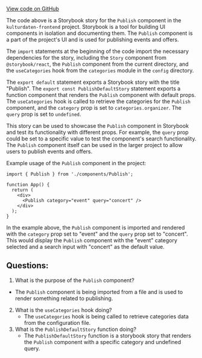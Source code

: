 [View code on GitHub](https://github.com/technologiestiftung/kulturdaten-frontend/blob/master/components/Publish/story.tsx)

The code above is a Storybook story for the `Publish` component in the `kulturdaten-frontend` project. Storybook is a tool for building UI components in isolation and documenting them. The `Publish` component is a part of the project's UI and is used for publishing events and offers. 

The `import` statements at the beginning of the code import the necessary dependencies for the story, including the `Story` component from `@storybook/react`, the `Publish` component from the current directory, and the `useCategories` hook from the `categories` module in the `config` directory.

The `export default` statement exports a Storybook story with the title "Publish". The `export const PublishDefaultStory` statement exports a function component that renders the `Publish` component with default props. The `useCategories` hook is called to retrieve the categories for the `Publish` component, and the `category` prop is set to `categories.organizer`. The `query` prop is set to `undefined`.

This story can be used to showcase the `Publish` component in Storybook and test its functionality with different props. For example, the `query` prop could be set to a specific value to test the component's search functionality. The `Publish` component itself can be used in the larger project to allow users to publish events and offers. 

Example usage of the `Publish` component in the project:

```
import { Publish } from './components/Publish';

function App() {
  return (
    <div>
      <Publish category="event" query="concert" />
    </div>
  );
}
```

In the example above, the `Publish` component is imported and rendered with the `category` prop set to "event" and the `query` prop set to "concert". This would display the `Publish` component with the "event" category selected and a search input with "concert" as the default value.
## Questions: 
 1. What is the purpose of the `Publish` component?
   - The `Publish` component is being imported from a file and is used to render something related to publishing.
2. What is the `useCategories` hook doing?
   - The `useCategories` hook is being called to retrieve categories data from the configuration file.
3. What is the `PublishDefaultStory` function doing?
   - The `PublishDefaultStory` function is a storybook story that renders the `Publish` component with a specific category and undefined query.